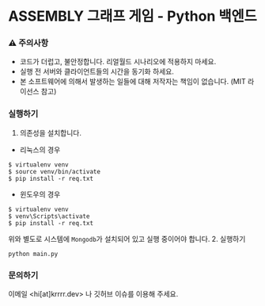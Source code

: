 # ASSEMBLY 그래프 게임 - Python 백엔드

### ⚠ 주의사항
 - 코드가 더럽고, 불안정합니다. 리얼월드 시나리오에 적용하지 마세요. 
 - 실행 전 서버와 클라이언트들의 시간을 동기화 하세요.
 - 본 소프트웨어에 의해서 발생하는 일들에 대해 저작자는 책임이 없습니다. (MIT 라이선스 참고)


### 실행하기
1. 의존성을 설치합니다.
- 리눅스의 경우
```
$ virtualenv venv
$ source venv/bin/activate
$ pip install -r req.txt
```
- 윈도우의 경우
```
$ virtualenv venv
$ venv\Scripts\activate
$ pip install -r req.txt
```

위와 별도로 시스템에 `Mongodb`가 설치되어 있고 실행 중이어야 합니다.
2. 실행하기
```
python main.py
```


### 문의하기
이메일 <hi[at]krrrr.dev> 나 깃허브 이슈를 이용해 주세요.